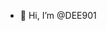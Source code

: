 - 👋 Hi, I’m @DEE901


<!---
DEE901/DEE901 is a ✨ special ✨ repository because its `README.md` (this file) appears on your GitHub profile.
You can click the Preview link to take a look at your changes.
--->
